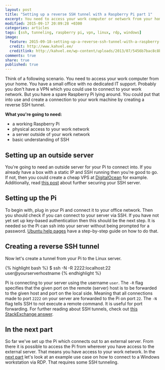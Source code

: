 ```yaml
---
layout: post
title: "Setting up a reverse SSH tunnel with a Raspberry Pi part 1"
excerpt: You need to access your work computer or network from your home. Maybe a Raspberry Pi can help you.
modified: 2015-09-17 20:09:28 +0300
categories: articles
tags: [ssh, tunneling, raspberry pi, vpn, linux, rdp, windows]
image:
  feature: 2015-09-18-setting-up-a-reverse-ssh-tunnel-with-a-raspberry-pi/pi_cover.jpg
  credit: http://www.kahvel.ee/
  creditlink: http://kahvel.ee/wp-content/uploads/2013/07/5456b7bac8c8b4f666ba66341e321ec1.jpg
comments: true
share: true
published: true
---
```


Think of a following scenario. You need to access your work computer from your home. You have a small office with no dedicated IT support. Probably you don't have a VPN which you could use to connect to your work network. But you have a spare Raspberry Pi lying around. You could put that into use and create a connection to your work machine by creating a reverse SSH tunnel.

**What you're going to need:**

*  a working Raspberry Pi
*  physical access to your work network
*  a server outside of your work network
*  basic understanding of SSH

## Setting up an outside server

You're going to need an outside server for your Pi to connect into. If you already have a box with a static IP and SSH running then you're good to go. If not, then you could create a cheap VPS at [DigitalOcean](https://www.digitalocean.com/?refcode=0b1905c10185 "link to DigitalOcean") for example. Additionally, read [this post]({{site.url}}/articles/5-steps-to-improve-ssh-security/ "5 steps to improve SSH security") about further securing your SSH server.

## Setting up the Pi

To begin with, plug in your Pi and connect it to your office network. Then you should check if you can connect to your server via SSH. If you have not yet set up key-based authentication then this should be the next step. It is needed so the Pi can ssh into your server without being prompted for a password. [Ubuntu help pages](https://help.ubuntu.com/community/SSH/OpenSSH/Keys "ubuntu help page for openssh") have a step-by-step guide on how to do that.

## Creating a reverse SSH tunnel

Now let's create a tunnel from your Pi to the Linux server.

{% highlight bash %}
$ ssh -N -R 2222:localhost:22 user@yourserverhostname
{% endhighlight %}

Pi is connecting to your server using the username `user`. The `-R` flag specifies that the given port on the remote (server) host is to be forwarded to the given host and port on the local side. Meaning that all connections made to port `2222` on your server are forwarded to the Pi on port `22`. The `-N` flag tells SSH to not execute a remote command. It is useful for port forwarding. For further reading about SSH tunnels, check out [this StackExchange answer](http://unix.stackexchange.com/a/46271/134898 "How does reverse SSH tunneling work?").

## In the next part

So far we've set up the Pi which connects out to an external server. From there it is possible to access the Pi from wherever you have access to the external server. That means you have access to your work network. In the [next part]({{site.url}}/articles/setting-up-a-reverse-ssh-tunnel-with-a-raspberry-pi-part-2/ "link to part 2 of the article") let's look at an example use case on how to connect to a Windows workstation via RDP. That requires some SSH tunneling.
